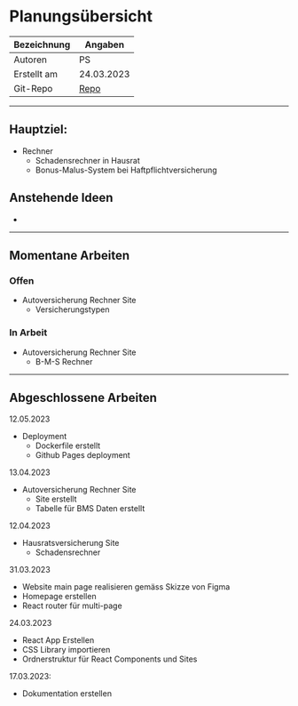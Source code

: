 # Planungsübersicht
| Bezeichnung | Angaben |
| - | - |
| Autoren | PS |
| Erstellt am | 24.03.2023 |
| Git-Repo | [Repo](https://github.com/bambuk-sh/project_versicherungsrechner) |

---
## Hauptziel:
- Rechner
	- Schadensrechner in Hausrat
	- Bonus-Malus-System bei Haftpflichtversicherung


## Anstehende Ideen
- 

---

## Momentane Arbeiten

### Offen
- Autoversicherung Rechner Site
	- Versicherungstypen

### In Arbeit
- Autoversicherung Rechner Site
	- B-M-S Rechner

---

## Abgeschlossene Arbeiten

12.05.2023
- Deployment
	- Dockerfile erstellt
	- Github Pages deployment

13.04.2023
- Autoversicherung Rechner Site
	- Site erstellt
	- Tabelle für BMS Daten erstellt

12.04.2023
- Hausratsversicherung Site
	- Schadensrechner

31.03.2023
- Website main page realisieren gemäss Skizze von Figma
- Homepage erstellen
- React router für multi-page

24.03.2023
- React App Erstellen
- CSS Library importieren
- Ordnerstruktur für React Components und Sites

17.03.2023:
- Dokumentation erstellen




